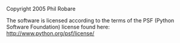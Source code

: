 Copyright 2005 Phil Robare

The software is licensed according to the terms of the PSF (Python Software Foundation) license found here: http://www.python.org/psf/license/